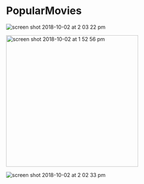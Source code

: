 # PopularMovies

![screen shot 2018-10-02 at 2 03 22 pm](https://user-images.githubusercontent.com/25854219/46367622-13fd9480-c64c-11e8-8681-3e25ab3c5943.png)

<img width="359" alt="screen shot 2018-10-02 at 1 52 56 pm" src="https://user-images.githubusercontent.com/25854219/46367240-11e70600-c64b-11e8-81a7-8a0439d112d4.png">

![screen shot 2018-10-02 at 2 02 33 pm](https://user-images.githubusercontent.com/25854219/46367602-05af7880-c64c-11e8-8e57-cd32482a814a.png)

